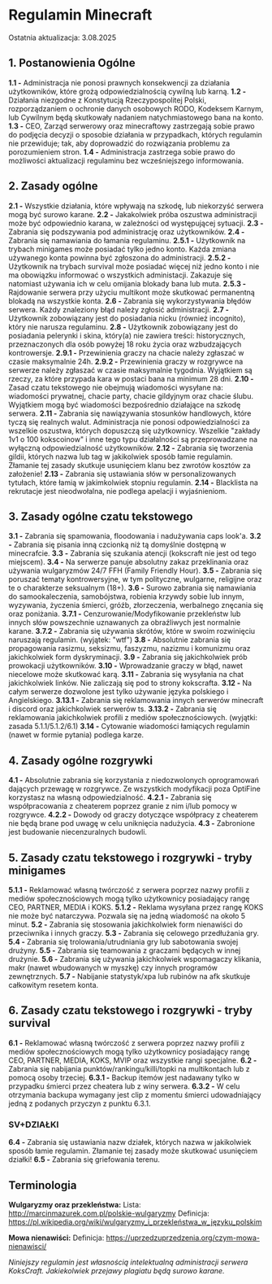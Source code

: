 # Regulamin Minecraft

Ostatnia aktualizacja: 3.08.2025

## 1. Postanowienia Ogólne

**1.1 -** Administracja nie ponosi prawnych konsekwencji za działania użytkowników, które grożą odpowiedzialnością cywilną lub karną.
**1.2 -** Działania niezgodne z Konstytucją Rzeczypospolitej Polski, rozporządzaniem o ochronie danych osobowych RODO, Kodeksem Karnym, lub Cywilnym będą skutkowały nadaniem natychmiastowego bana na konto.
**1.3 -** CEO, Zarząd serwerowy oraz minecraftowy zastrzegają sobie prawo do podjęcia decyzji o sposobie działania w przypadkach, których regulamin nie przewiduje; tak, aby doprowadzić do rozwiązania problemu za porozumieniem stron.
**1.4 -** Administracja zastrzega sobie prawo do możliwości aktualizacji regulaminu bez wcześniejszego informowania.

## 2. Zasady ogólne

**2.1 -** Wszystkie działania, które wpływają na szkodę, lub niekorzyść serwera mogą być surowo karane.
**2.2 -** Jakakolwiek próba oszustwa administracji może być odpowiednio karana, w zależności od występującej sytuacji.
**2.3 -** Zabrania się podszywania pod administrację oraz użytkowników.
**2.4 -** Zabrania się namawiania do łamania regulaminu.
**2.5.1 -** Użytkownik na trybach minigames może posiadać tylko jedno konto. Każda zmiana używanego konta powinna być zgłoszona do administracji.
**2.5.2 -** Użytkownik na trybach survival może posiadać więcej niż jedno konto i nie ma obowiązku informować o wszystkich administacji. Zakazuje się natomiast używania ich w celu omijania blokady bana lub muta.
**2.5.3 -** Rajdowanie serwera przy użyciu multikont może skutkować permanentną blokadą na wszystkie konta.
**2.6 -** Zabrania się wykorzystywania błędów serwera. Każdy znaleziony błąd należy zgłosić administracji.
**2.7 -** Użytkownik zobowiązany jest do posiadania nicku (również incognito), który nie narusza regulaminu.
**2.8 -** Użytkownik zobowiązany jest do posiadania pelerynki i skina, który(a) nie zawiera treści: historycznych, przeznaczonych dla osób powyżej 18 roku życia oraz wzbudzających kontrowersje.
**2.9.1 -** Przewinienia graczy na chacie należy zgłaszać w czasie maksymalnie 24h.
**2.9.2 -** Przewinienia graczy w rozgrywce na serwerze należy zgłaszać w czasie maksymalnie tygodnia. Wyjątkiem są rzeczy, za które przypada kara w postaci bana na minimum 28 dni.
**2.10 -** Zasad czatu tekstowego nie obejmują wiadomości wysyłane na: wiadomości prywatnej, chacie party, chacie gildyjnym oraz chacie ślubu. Wyjątkiem mogą być wiadomości bezpośrednio działające na szkodę serwera.
**2.11 -** Zabrania się nawiązywania stosunków handlowych, które tyczą się realnych walut. Administracja nie ponosi odpowiedzialności za wszelkie oszustwa, których dopuszczą się użytkownicy. Wszelkie "zakłady 1v1 o 100 kokscoinow" i inne tego typu działalności są przeprowadzane na wyłączną odpowiedzialność użytkowników.
**2.12 -** Zabrania się tworzenia gildii, których nazwa lub tag w jakikolwiek sposób łamie regulamin. Złamanie tej zasady skutkuje usunięciem klanu bez zwrotów kosztów za założenie!
**2.13 -** Zabrania się ustawiania słów w personalizowanych tytułach, które łamią w jakimkolwiek stopniu regulamin.
**2.14 -** Blacklista na rekrutacje jest nieodwołalna, nie podlega apelacji i wyjaśnieniom.

## 3. Zasady ogólne czatu tekstowego

**3.1 -** Zabrania się spamowania, floodowania i nadużywania caps look'a.
**3.2 -** Zabrania się pisania inną czcionką niż tą domyślnie dostępną w minecrafcie.
**3.3 -** Zabrania się szukania atencji (kokscraft nie jest od tego miejscem).
**3.4 -** Na serwerze panuje absolutny zakaz przeklinania oraz używania wulgaryzmów 24/7 FFH (Family Friendly Hour).
**3.5 -** Zabrania się poruszać tematy kontrowersyjne, w tym polityczne, wulgarne, religijne oraz te o charakterze seksualnym (18+).
**3.6 -** Surowo zabrania się namawiania do samookaleczenia, samobójstwa, robienia krzywdy sobie lub innym, wyzywania, życzenia śmierci, gróźb, złorzeczenia, werbalnego znęcania się oraz poniżania.
**3.7.1 -** Cenzurowanie/Modyfikowanie przekleństw lub innych słów powszechnie uznawanych za obraźliwych jest normalnie karane.
**3.7.2 -** Zabrania się używania skrótów, które w swoim rozwinięciu naruszają regulamin. (wyjątek: "wtf")
**3.8 -** Absolutnie zabrania się propagowania rasizmu, seksizmu, faszyzmu, nazizmu i komunizmu oraz jakichkolwiek form dyskryminacji.
**3.9 -** Zabrania się jakichkolwiek prób prowokacji użytkowników.
**3.10 -** Wprowadzanie graczy w błąd, nawet niecelowe może skutkować karą.
**3.11 -** Zabrania się wysyłania na chat jakichkolwiek linków. Nie zaliczają się pod to strony kokscrafta.
**3.12 -** Na całym serwerze dozwolone jest tylko używanie języka polskiego i Angielskiego.
**3.13.1 -** Zabrania się reklamowania innych serwerów minecraft i discord oraz jakichkolwiek serwerów ts.
**3.13.2 -** Zabrania się reklamowania jakichkolwiek profili z mediów społecznościowych. (wyjątki: zasada 5.1.1/5.1.2/6.1)
**3.14 -** Cytowanie wiadomości łamiących regulamin (nawet w formie pytania) podlega karze.

## 4. Zasady ogólne rozgrywki

**4.1 -** Absolutnie zabrania się korzystania z niedozwolonych oprogramowań dających przewagę w rozgrywce. Ze wszystkich modyfikacji poza OptiFine korzystasz na własną odpowiedzialność.
**4.2.1 -** Zabrania się współpracowania z cheaterem poprzez granie z nim i/lub pomocy w rozgrywce.
**4.2.2 -** Dowody od graczy dotyczące współpracy z cheaterem nie będą brane pod uwagę w celu uniknięcia nadużycia.
**4.3 -** Zabronione jest budowanie niecenzuralnych budowli.

## 5. Zasady czatu tekstowego i rozgrywki - tryby minigames

**5.1.1 -** Reklamować własną twórczość z serwera poprzez nazwy profili z mediów społecznościowych mogą tylko użytkownicy posiadający rangę CEO, PARTNER, MEDIA i KOKS.
**5.1.2 -** Reklama wysyłana przez rangę KOKS nie może być natarczywa. Pozwala się na jedną wiadomość na około 5 minut.
**5.2 -** Zabrania się stosowania jakichkolwiek form nienawiści do przeciwnika i innych graczy.
**5.3 -** Zabrania się celowego przedłużania gry.
**5.4 -** Zabrania się trolowania/utrudniania gry lub sabotowania swojej drużyny.
**5.5 -** Zabrania się teamowania z graczami będących w innej drużynie.
**5.6 -** Zabrania się używania jakichkolwiek wspomagaczy klikania, makr (nawet wbudowanych w myszkę) czy innych programów zewnętrznych.
**5.7 -** Nabijanie statystyk/xpa lub rubinów na afk skutkuje całkowitym resetem konta.

## 6. Zasady czatu tekstowego i rozgrywki - tryby survival

**6.1 -** Reklamować własną twórczość z serwera poprzez nazwy profili z mediów społecznościowych mogą tylko użytkownicy posiadający rangę CEO, PARTNER, MEDIA, KOKS, MVIP oraz wszystkie rangi specjalne.
**6.2 -** Zabrania się nabijania punktów/rankingu/killi/topki na multikontach lub z pomocą osoby trzeciej.
**6.3.1 -** Backup itemów jest nadawany tylko w przypadku śmierci przez cheatera lub z winy serwera.
**6.3.2 -** W celu otrzymania backupa wymagany jest clip z momentu śmierci udowadniający jedną z podanych przyczyn z punktu 6.3.1.

### SV+DZIAŁKI

**6.4 -** Zabrania się ustawiania nazw działek, których nazwa w jakikolwiek sposób łamie regulamin. Złamanie tej zasady może skutkować usunięciem działki!
**6.5 -** Zabrania się griefowania terenu.

## Terminologia
**Wulgaryzmy oraz przekleństwa:**
Lista: http://marcinmazurek.com.pl/polskie-wulgaryzmy
Definicja: https://pl.wikipedia.org/wiki/wulgaryzmy_i_przekleństwa_w_języku_polskim

**Mowa nienawiści:**
Definicja: https://uprzedzuprzedzenia.org/czym-mowa-nienawisci/

_Niniejszy regulamin jest własnością intelektualną administracji serwera KoksCraft._
_Jakiekolwiek przejawy plagiatu będą surowo karane._
